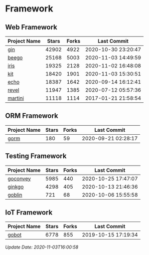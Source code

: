 # Framework

## Web Framework
| Project Name | Stars | Forks | Last Commit |
| ------------ | ----- | ----- | ----------- |
| [gin](https://github.com/gin-gonic/gin) | 42902 | 4922 | 2020-10-30 23:20:47 |
| [beego](https://github.com/astaxie/beego) | 25168 | 5003 | 2020-11-03 14:49:59 |
| [iris](https://github.com/kataras/iris) | 19325 | 2128 | 2020-11-02 16:48:08 |
| [kit](https://github.com/go-kit/kit) | 18420 | 1901 | 2020-11-03 15:30:51 |
| [echo](https://github.com/labstack/echo) | 18387 | 1642 | 2020-09-14 16:12:41 |
| [revel](https://github.com/revel/revel) | 11947 | 1385 | 2020-07-12 05:57:36 |
| [martini](https://github.com/go-martini/martini) | 11118 | 1114 | 2017-01-21 21:58:54 |

## ORM Framework
| Project Name | Stars | Forks | Last Commit |
| ------------ | ----- | ----- | ----------- |
| [gorm](https://github.com/jinzhu/gorm) | 180 | 59 | 2020-09-21 02:28:17 |

## Testing Framework
| Project Name | Stars | Forks | Last Commit |
| ------------ | ----- | ----- | ----------- |
| [goconvey](https://github.com/smartystreets/goconvey) | 5985 | 440 | 2020-10-25 17:47:07 |
| [ginkgo](https://github.com/onsi/ginkgo) | 4298 | 405 | 2020-10-13 21:46:36 |
| [goblin](https://github.com/franela/goblin) | 721 | 68 | 2020-10-06 15:55:58 |

## IoT Framework
| Project Name | Stars | Forks | Last Commit |
| ------------ | ----- | ----- | ----------- |
| [gobot](https://github.com/hybridgroup/gobot) | 6778 | 855 | 2019-10-15 17:19:34 |

*Update Date: 2020-11-03T16:00:58*
